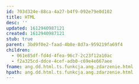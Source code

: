 ```yaml
---
id: 703d324e-88ca-4a27-b4f9-092e79e0d102
title: HTML
desc: ''
updated: 1612940987121
created: 1612940987121
stub: true
parent: 3bd9f0e2-faad-4b8e-8d7a-959219fa69f4
children:
  - 061e85df-fd4d-4fea-96c7-2c23f12a10ac
  - f2a325cd-ddce-4cef-adb0-c69e4e667aee
fname: ang.dd.html.ts.funkcja.ang.zdarzenie.html
hpath: ang.dd.html.ts.funkcja.ang.zdarzenie.html
---
```



